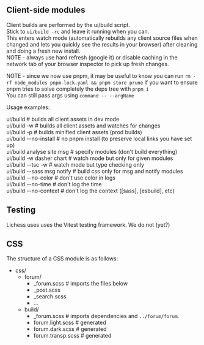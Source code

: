 ## Client-side modules

Client builds are performed by the ui/build script.\
Stick to `ui/build -rc` and leave it running when you can.\
This enters watch mode (automatically rebuilds any client source files when changed and lets you quickly see the results in your browser) after cleaning and doing a fresh new install.\
NOTE - always use hard refresh (google it) or disable caching in the network tab of your browser inspector to pick up fresh changes.

NOTE - since we now use pnpm, it may be useful to know you can run `rm -rf node_modules pnpm-lock.yaml && pnpm store prune` if you want to ensure pnpm tries to solve completely the deps tree with `pnpm i`\
You can still pass args using `command -- --argName`

Usage examples:

ui/build # builds all client assets in dev mode\
ui/build -w # builds all client assets and watches for changes\
ui/build -p # builds minified client assets (prod builds)\
ui/build --no-install # no pnpm install (to preserve local links you have set up)\
ui/build analyse site msg # specify modules (don't build everything)\
ui/build -w dasher chart # watch mode but only for given modules\
ui/build --tsc -w # watch mode but type checking only\
ui/build --sass msg notify # build css only for msg and notify modules\
ui/build --no-color # don't use color in logs\
ui/build --no-time # don't log the time\
ui/build --no-context # don't log the context ([sass], [esbuild], etc)

## Testing

Lichess uses uses the Vitest testing framework.
We do not (yet?)

## CSS

The structure of a CSS module is as follows:

- css/
  - forum/
    - \_forum.scss # imports the files below
    - \_post.scss
    - \_search.scss
    - ...
  - build/
    - \_forum.scss # imports dependencies and `../forum/forum`.
    - forum.light.scss # generated
    - forum.dark.scss # generated
    - forum.transp.scss # generated
